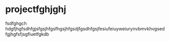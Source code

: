 # projectfghjghj
fsdfghgch
hdgfjhgfsdhfgjsfgsjhfgsfhgsjhfgsdjfgsdhfgsjfesiufeiuyweiurynvbmvkhvgsedfgjhgfsfjsgfiuetfgkdb
